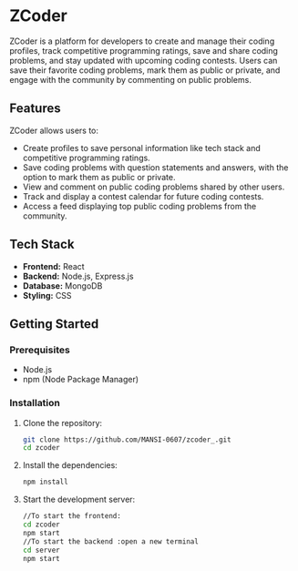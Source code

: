 # ZCoder

ZCoder is a platform for developers to create and manage their coding profiles, track competitive programming ratings, save and share coding problems, and stay updated with upcoming coding contests. Users can save their favorite coding problems, mark them as public or private, and engage with the community by commenting on public problems.

## Features

ZCoder allows users to:
- Create profiles to save personal information like tech stack and competitive programming ratings.
- Save coding problems with question statements and answers, with the option to mark them as public or private.
- View and comment on public coding problems shared by other users.
- Track and display a contest calendar for future coding contests.
- Access a feed displaying top public coding problems from the community.

## Tech Stack

- **Frontend:** React
- **Backend:** Node.js, Express.js
- **Database:** MongoDB 
- **Styling:** CSS

## Getting Started

### Prerequisites

- Node.js
- npm (Node Package Manager)

### Installation

1. Clone the repository:

   ```sh
   git clone https://github.com/MANSI-0607/zcoder_.git
   cd zcoder
2. Install the dependencies:
   ```sh
   npm install
3. Start the development server:
    ```sh
    //To start the frontend:
    cd zcoder
    npm start
    //To start the backend :open a new terminal
    cd server
    npm start
  
